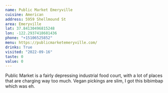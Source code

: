 ```yaml
---
name: Public Market Emeryville
cuisine: American
address: 5959 Shellmound St
area: Emeryville
lat: 37.84130496815248
lon: -122.2937418681436
phone: "+15106525852"
menu: https://publicmarketemeryville.com/
drinks: True
visited: "2022-09-16"
taste: 0
value: 0
---
```


Public Market is a fairly depressing industrial food court, with a lot of places that are charging way too much. Vegan pickings are slim, I got this bibimbap which was eh. 
